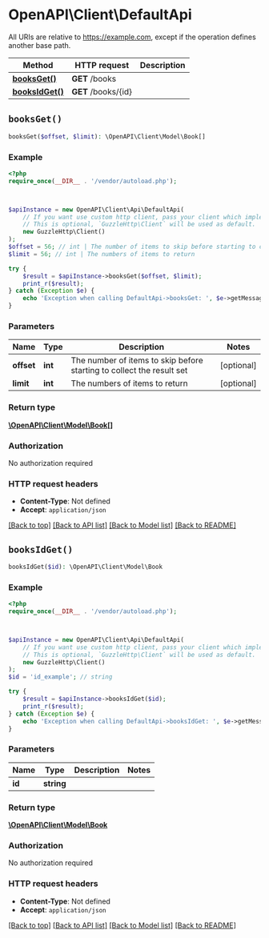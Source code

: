 # OpenAPI\Client\DefaultApi

All URIs are relative to https://example.com, except if the operation defines another base path.

| Method | HTTP request | Description |
| ------------- | ------------- | ------------- |
| [**booksGet()**](DefaultApi.md#booksGet) | **GET** /books |  |
| [**booksIdGet()**](DefaultApi.md#booksIdGet) | **GET** /books/{id} |  |


## `booksGet()`

```php
booksGet($offset, $limit): \OpenAPI\Client\Model\Book[]
```



### Example

```php
<?php
require_once(__DIR__ . '/vendor/autoload.php');



$apiInstance = new OpenAPI\Client\Api\DefaultApi(
    // If you want use custom http client, pass your client which implements `GuzzleHttp\ClientInterface`.
    // This is optional, `GuzzleHttp\Client` will be used as default.
    new GuzzleHttp\Client()
);
$offset = 56; // int | The number of items to skip before starting to collect the result set
$limit = 56; // int | The numbers of items to return

try {
    $result = $apiInstance->booksGet($offset, $limit);
    print_r($result);
} catch (Exception $e) {
    echo 'Exception when calling DefaultApi->booksGet: ', $e->getMessage(), PHP_EOL;
}
```

### Parameters

| Name | Type | Description  | Notes |
| ------------- | ------------- | ------------- | ------------- |
| **offset** | **int**| The number of items to skip before starting to collect the result set | [optional] |
| **limit** | **int**| The numbers of items to return | [optional] |

### Return type

[**\OpenAPI\Client\Model\Book[]**](../Model/Book.md)

### Authorization

No authorization required

### HTTP request headers

- **Content-Type**: Not defined
- **Accept**: `application/json`

[[Back to top]](#) [[Back to API list]](../../README.md#endpoints)
[[Back to Model list]](../../README.md#models)
[[Back to README]](../../README.md)

## `booksIdGet()`

```php
booksIdGet($id): \OpenAPI\Client\Model\Book
```



### Example

```php
<?php
require_once(__DIR__ . '/vendor/autoload.php');



$apiInstance = new OpenAPI\Client\Api\DefaultApi(
    // If you want use custom http client, pass your client which implements `GuzzleHttp\ClientInterface`.
    // This is optional, `GuzzleHttp\Client` will be used as default.
    new GuzzleHttp\Client()
);
$id = 'id_example'; // string

try {
    $result = $apiInstance->booksIdGet($id);
    print_r($result);
} catch (Exception $e) {
    echo 'Exception when calling DefaultApi->booksIdGet: ', $e->getMessage(), PHP_EOL;
}
```

### Parameters

| Name | Type | Description  | Notes |
| ------------- | ------------- | ------------- | ------------- |
| **id** | **string**|  | |

### Return type

[**\OpenAPI\Client\Model\Book**](../Model/Book.md)

### Authorization

No authorization required

### HTTP request headers

- **Content-Type**: Not defined
- **Accept**: `application/json`

[[Back to top]](#) [[Back to API list]](../../README.md#endpoints)
[[Back to Model list]](../../README.md#models)
[[Back to README]](../../README.md)
